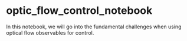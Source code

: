 # optic_flow_control_notebook
In this notebook, we will go into the fundamental challenges when using optical flow observables for control.
